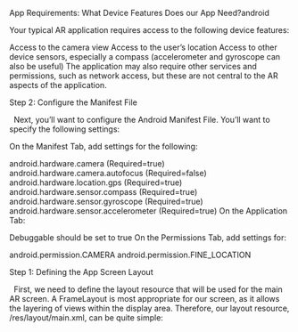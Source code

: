 App Requirements: What Device Features Does our App Need?android

Your typical AR application requires access to the following device features:

Access to the camera view
Access to the user’s location
Access to other device sensors, especially a compass (accelerometer and gyroscope can also be useful)
The application may also require other services and permissions, such as network access, but these
are not central to the AR aspects of the application.


Step 2: Configure the Manifest File

 
Next, you’ll want to configure the Android Manifest File. You’ll want to specify the following settings:

On the Manifest Tab, add settings for the following:

android.hardware.camera (Required=true)
android.hardware.camera.autofocus (Required=false)
android.hardware.location.gps (Required=true)
android.hardware.sensor.compass (Required=true)
android.hardware.sensor.gyroscope (Required=true)
android.hardware.sensor.accelerometer (Required=true)
On the Application Tab:

Debuggable should be set to true
On the Permissions Tab, add settings for:

android.permission.CAMERA
android.permission.FINE_LOCATION


Step 1: Defining the App Screen Layout

 
First, we need to define the layout resource that will be used for the main AR screen. A FrameLayout
is most appropriate for our screen, as it allows the layering of views within the display area.
Therefore, our layout resource, /res/layout/main.xml, can be quite simple:


<?xml version="1.0" encoding="utf-8"?>
<FrameLayout xmlns:android="http://schemas.android.com/apk/res/android"
    android:id="@+id/ar_view_pane"
    android:layout_width="fill_parent"
    android:layout_height="fill_parent">
</FrameLayout>
